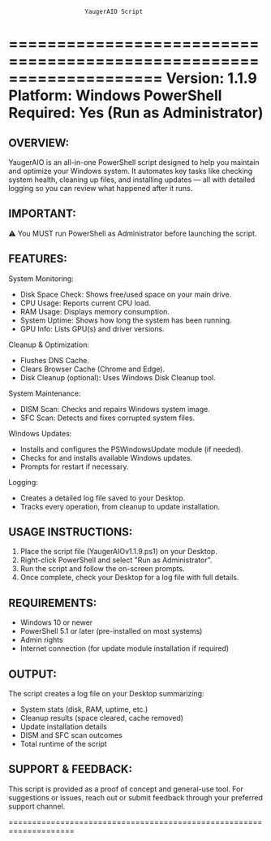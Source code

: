 
                         YaugerAIO Script
====================================================================
Version: 1.1.9
Platform: Windows
PowerShell Required: Yes (Run as Administrator)
====================================================================

OVERVIEW:
---------
YaugerAIO is an all-in-one PowerShell script designed to help you
maintain and optimize your Windows system. It automates key tasks 
like checking system health, cleaning up files, and installing 
updates — all with detailed logging so you can review what happened
after it runs.

IMPORTANT:
----------
⚠️ You MUST run PowerShell as Administrator before launching the script.

FEATURES:
---------
System Monitoring:
  - Disk Space Check: Shows free/used space on your main drive.
  - CPU Usage: Reports current CPU load.
  - RAM Usage: Displays memory consumption.
  - System Uptime: Shows how long the system has been running.
  - GPU Info: Lists GPU(s) and driver versions.

Cleanup & Optimization:
  - Flushes DNS Cache.
  - Clears Browser Cache (Chrome and Edge).
  - Disk Cleanup (optional): Uses Windows Disk Cleanup tool.

System Maintenance:
  - DISM Scan: Checks and repairs Windows system image.
  - SFC Scan: Detects and fixes corrupted system files.

Windows Updates:
  - Installs and configures the PSWindowsUpdate module (if needed).
  - Checks for and installs available Windows updates.
  - Prompts for restart if necessary.

Logging:
  - Creates a detailed log file saved to your Desktop.
  - Tracks every operation, from cleanup to update installation.

USAGE INSTRUCTIONS:
-------------------
1. Place the script file (YaugerAIOv1.1.9.ps1) on your Desktop.
2. Right-click PowerShell and select "Run as Administrator".
3. Run the script and follow the on-screen prompts.
4. Once complete, check your Desktop for a log file with full details.

REQUIREMENTS:
-------------
- Windows 10 or newer
- PowerShell 5.1 or later (pre-installed on most systems)
- Admin rights
- Internet connection (for update module installation if required)

OUTPUT:
-------
The script creates a log file on your Desktop summarizing:
  - System stats (disk, RAM, uptime, etc.)
  - Cleanup results (space cleared, cache removed)
  - Update installation details
  - DISM and SFC scan outcomes
  - Total runtime of the script

SUPPORT & FEEDBACK:
-------------------
This script is provided as a proof of concept and general-use tool.
For suggestions or issues, reach out or submit feedback through your 
preferred support channel.

====================================================================

